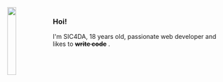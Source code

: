 <img align="left" width="20%" src="https://media0.giphy.com/media/3ohhwEkV8mGKt12EPC/giphy.gif?cid=ecf05e47jrtmf098f3mi5kc4aqb7rud5due9l1xcw01pvzlt&rid=giphy.gif&ct=s">

### Hoi!

I'm SIC4DA, 18 years old, passionate web developer and likes to <del>**write code**</del> .


